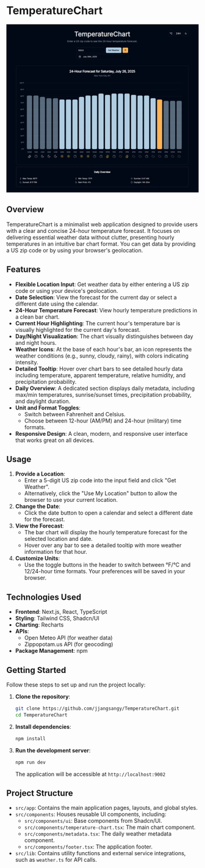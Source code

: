 # TemperatureChart

![page](./assets/page.webp)

## Overview

TemperatureChart is a minimalist web application designed to provide users with a clear and concise 24-hour temperature forecast. It focuses on delivering essential weather data without clutter, presenting hourly temperatures in an intuitive bar chart format. You can get data by providing a US zip code or by using your browser's geolocation.

## Features

- **Flexible Location Input**: Get weather data by either entering a US zip code or using your device's geolocation.
- **Date Selection**: View the forecast for the current day or select a different date using the calendar.
- **24-Hour Temperature Forecast**: View hourly temperature predictions in a clean bar chart.
- **Current Hour Highlighting**: The current hour's temperature bar is visually highlighted for the current day's forecast.
- **Day/Night Visualization**: The chart visually distinguishes between day and night hours.
- **Weather Icons**: At the base of each hour's bar, an icon represents the weather conditions (e.g., sunny, cloudy, rainy), with colors indicating intensity.
- **Detailed Tooltip**: Hover over chart bars to see detailed hourly data including temperature, apparent temperature, relative humidity, and precipitation probability.
- **Daily Overview**: A dedicated section displays daily metadata, including max/min temperatures, sunrise/sunset times, precipitation probability, and daylight duration.
- **Unit and Format Toggles**:
  - Switch between Fahrenheit and Celsius.
  - Choose between 12-hour (AM/PM) and 24-hour (military) time formats.
- **Responsive Design**: A clean, modern, and responsive user interface that works great on all devices.

## Usage

1.  **Provide a Location**:
    - Enter a 5-digit US zip code into the input field and click "Get Weather".
    - Alternatively, click the "Use My Location" button to allow the browser to use your current location.
2.  **Change the Date**:
    - Click the date button to open a calendar and select a different date for the forecast.
3.  **View the Forecast**:
    - The bar chart will display the hourly temperature forecast for the selected location and date.
    - Hover over any bar to see a detailed tooltip with more weather information for that hour.
4.  **Customize Units**:
    - Use the toggle buttons in the header to switch between °F/°C and 12/24-hour time formats. Your preferences will be saved in your browser.

## Technologies Used

- **Frontend**: Next.js, React, TypeScript
- **Styling**: Tailwind CSS, Shadcn/UI
- **Charting**: Recharts
- **APIs**:
  - Open Meteo API (for weather data)
  - Zippopotam.us API (for geocoding)
- **Package Management**: npm

## Getting Started

Follow these steps to set up and run the project locally:

1.  **Clone the repository**:
    ```bash
    git clone https://github.com/jjangsangy/TemperatureChart.git
    cd TemperatureChart
    ```
2.  **Install dependencies**:
    ```bash
    npm install
    ```
3.  **Run the development server**:
    ```bash
    npm run dev
    ```
    The application will be accessible at `http://localhost:9002`

## Project Structure

- `src/app`: Contains the main application pages, layouts, and global styles.
- `src/components`: Houses reusable UI components, including:
  - `src/components/ui`: Base components from Shadcn/UI.
  - `src/components/temperature-chart.tsx`: The main chart component.
  - `src/components/metadata.tsx`: The daily weather metadata component.
  - `src/components/footer.tsx`: The application footer.
- `src/lib`: Contains utility functions and external service integrations, such as `weather.ts` for API calls.
